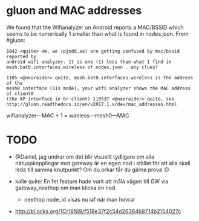 
# gluon and MAC addresses

We found that the Wifianalyzer on Android reports a MAC/BSSID which seems to be
numerically 1 smaller than what is found in nodes.json. From #gluon:

    1042 <quite> Hm, we (pjodd.se) are getting confused by mac/bssid reported by
    android wifi-analyzer. It is one (1) less than what I find in
    mesh.bat0.interfaces.wireless of nodes.json . any clues?

    1105 <@neoraider> quite, mesh.bat0.interfaces.wireless is the address of the
    mesh0 interface (11s mode), your wifi analyzer shows the MAC address of client0
    (the AP interface in br-client) 110537 <@neoraider> quite, see
    http://gluon.readthedocs.io/en/v2017.1.x/dev/mac_addresses.html

wifianalyzer—MAC + 1 = wireless—mesh0—MAC

# TODO

- @Daniel, jag undrar om det blir visuellt tydligare om alla nätuppkopplingar
  mot gateway är en egen nod i stället för att alla skall leda till samma
  knutpunkt? Om du orkar får du gärna prova :D

- kalle quite: En fet feature hade varit att måla vägen till GW via
  gateway_nexthop om man klicka en nod.
  - nexthop node_id visas nu iaf när man hovrar

- http://bl.ocks.org/1Cr18Ni9/f518e37f2c54d26364b8714b2154027c
